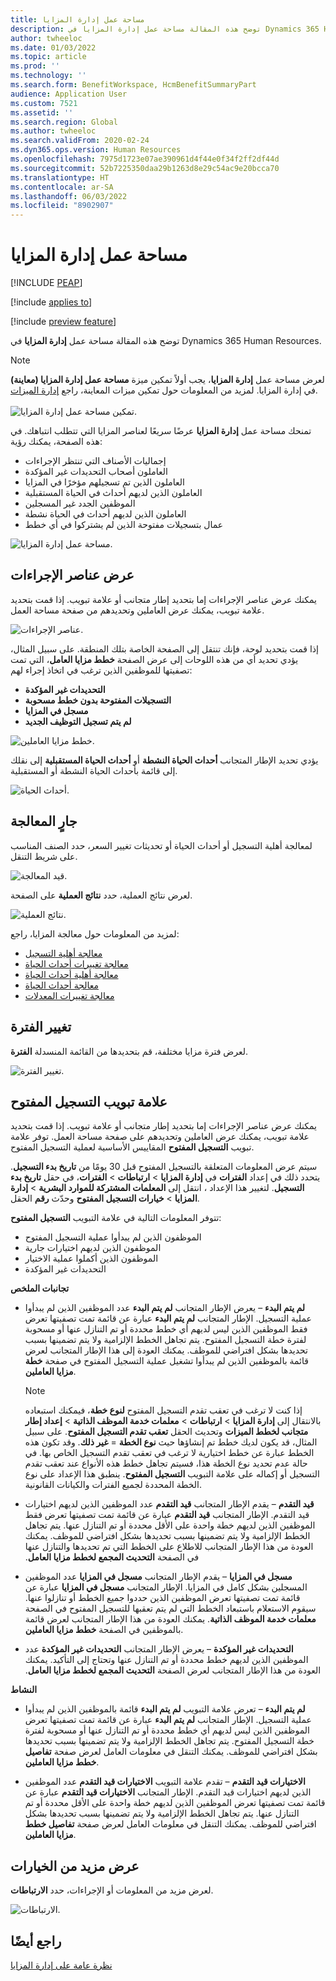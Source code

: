 ```yaml
---
title: مساحة عمل إدارة المزايا
description: توضح هذه المقالة مساحة عمل إدارة المزايا في Dynamics 365 Human Resources.
author: twheeloc
ms.date: 01/03/2022
ms.topic: article
ms.prod: ''
ms.technology: ''
ms.search.form: BenefitWorkspace, HcmBenefitSummaryPart
audience: Application User
ms.custom: 7521
ms.assetid: ''
ms.search.region: Global
ms.author: twheeloc
ms.search.validFrom: 2020-02-24
ms.dyn365.ops.version: Human Resources
ms.openlocfilehash: 7975d1723e07ae390961d4f44e0f34f2ff2df44d
ms.sourcegitcommit: 52b7225350daa29b1263d8e29c54ac9e20bcca70
ms.translationtype: HT
ms.contentlocale: ar-SA
ms.lasthandoff: 06/03/2022
ms.locfileid: "8902907"
---
```

# <a name="benefits-management-workspace"></a>مساحة عمل إدارة المزايا


[!INCLUDE [PEAP](../includes/peap-2.md)]

[!include [applies to](../includes/applies-to-hr.md)]

[!include [preview feature](./includes/preview-feature.md)]

توضح هذه المقالة مساحة عمل **إدارة المزايا** في Dynamics 365 Human Resources.

> [!NOTE]
> لعرض مساحة عمل **إدارة المزايا**، يجب أولاً تمكين ميزة **مساحة عمل إدارة المزايا (معاينة)** في إدارة المزايا. لمزيد من المعلومات حول تمكين ميزات المعاينة، راجع [إدارة الميزات](hr-admin-manage-features.md).<br><br>![تمكين مساحة عمل إدارة المزايا.](./media/hr-benefits-management-workspace-enable.png)

تمنحك مساحة عمل **إدارة المزايا** عرضًا سريعًا لعناصر المزايا التي تتطلب انتباهك. في هذه الصفحة، يمكنك رؤية:

- إجماليات الأصناف التي تنتظر الإجراءات
- العاملون أصحاب التحديدات غير المؤكدة
- العاملون الذين تم تسجيلهم مؤخرًا في المزايا
- العاملون الذين لديهم أحداث في الحياة المستقبلية
- الموظفين الجدد غير المسجلين
- العاملون الذين لديهم أحداث في الحياة نشطة
- عمال بتسجيلات مفتوحة الذين لم يشتركوا في أي خطط

![مساحة عمل إدارة المزايا.](./media/hr-benefits-management-workspace.png)

## <a name="view-action-items"></a>عرض عناصر الإجراءات

يمكنك عرض عناصر الإجراءات إما بتحديد إطار متجانب أو علامة تبويب. إذا قمت بتحديد علامة تبويب، يمكنك عرض العاملين وتحديدهم من صفحة مساحة العمل.

![عناصر الإجراءات.](./media/hr-benefits-management-workspace-action-items.png)

إذا قمت بتحديد لوحة، فإنك تنتقل إلى الصفحة الخاصة بتلك المنطقة. على سبيل المثال، يؤدي تحديد أي من هذه اللوحات إلى عرض الصفحة **خطط مزايا العامل**، التي تمت تصفيتها للموظفين الذين ترغب في اتخاذ إجراء لهم:

- **التحديدات غير المؤكدة**
- **التسجيلات المفتوحة بدون خطط مسحوبة**
- **مسجل في المزايا**
- **لم يتم تسجيل التوظيف الجديد**

![خطط مزايا العاملين.](./media/hr-benefits-management-workspace-plans.png)

يؤدي تحديد الإطار المتجانب **أحداث الحياة النشطة** أو **أحداث الحياة المستقبلية** إلى نقلك إلى قائمة بأحداث الحياة النشطة أو المستقبلية.

![أحداث الحياة.](./media/hr-benefits-management-workspace-life-events.png)

## <a name="processing"></a>جارٍ المعالجة

لمعالجة أهلية التسجيل أو أحداث الحياة أو تحديثات تغيير السعر، حدد الصنف المناسب على شريط التنقل.

![قيد المعالجة.](./media/hr-benefits-management-workspace-processing.png)

لعرض نتائج العملية، حدد **نتائج العملية** على الصفحة.

![نتائج العملية.](./media/hr-benefits-management-workspace-process-results.png)

لمزيد من المعلومات حول معالجة المزايا، راجع:

- [معالجة أهلية التسجيل](hr-benefits-process-enrollment-eligibility.md)
- [معالجة تغييرات أحداث الحياة](hr-benefits-process-life-event-changes.md)
- [معالجة أهلية أحداث الحياة](hr-benefits-process-life-event-eligibility.md)
- [معالجة أحداث الحياة](hr-benefits-process-life-events.md)
- [معالجة تغييرات المعدلات](hr-benefits-process-rate-changes.md)

## <a name="change-period"></a>تغيير الفترة

لعرض فترة مزايا مختلفة، قم بتحديدها من القائمة المنسدلة **الفترة**.

![تغيير الفترة.](./media/hr-benefits-management-workspace-period.png)


## <a name="open-enrollment-tab"></a>علامة تبويب التسجيل المفتوح

يمكنك عرض عناصر الإجراءات إما بتحديد إطار متجانب أو علامة تبويب. إذا قمت بتحديد علامة تبويب، يمكنك عرض العاملين وتحديدهم على صفحة مساحة العمل.
توفر علامة تبويب **التسجيل المفتوح** المقاييس الأساسية لعملية التسجيل المفتوح. 

سيتم عرض المعلومات المتعلقة بالتسجيل المفتوح قبل 30 يومًا من **تاريخ بدء التسجيل**. يتحدد ذلك في إعداد **الفترات** في **إدارة المزايا** > **ارتباطات** > **الفترات**، في حقل **تاريخ بدء التسجيل**.  لتغيير هذا الإعداد ، انتقل إلى **المعلمات المشتركة للموارد البشرية** > **إدارة المزايا** > **خيارات التسجيل المفتوح** وحدّث **رقم** الحقل.  

تتوفر المعلومات التالية في علامة التبويب **التسجيل المفتوح**:
 - الموظفون الذين لم يبدأوا عملية التسجيل المفتوح
 - الموظفون الذين لديهم اختيارات جارية
 - الموظفون الذين أكملوا عملية الاختيار
 - التحديدات غير المؤكدة

**تجانبات الملخص**

- **لم يتم البدء** – يعرض الإطار المتجانب **لم يتم البدء** عدد الموظفين الذين لم يبدأوا عملية التسجيل. الإطار المتجانب **لم يتم البدء** عبارة عن قائمة تمت تصفيتها تعرض فقط الموظفين الذين ليس لديهم أي خطط محددة أو تم التنازل عنها أو مسحوبة لفترة خطة التسجيل المفتوح. يتم تجاهل الخطط الإلزامية ولا يتم تضمينها بسبب تحديدها بشكل افتراضي للموظف.  يمكنك العودة إلى هذا الإطار المتجانب لعرض قائمة بالموظفين الذين لم يبدأوا تشغيل عملية التسجيل المفتوح في صفحة **خطة مزايا العاملين**.

  > [!NOTE]
  > إذا كنت لا ترغب في تعقب تقدم التسجيل المفتوح **لنوع خطة**، فيمكنك استبعاده بالانتقال إلى **إدارة المزايا** > **ارتباطات** > **معلمات خدمة الموظف الذاتية‬** > **إعداد إطار متجانب لخطط الميزات‬** وتحديث الحقل **تعقب تقدم التسجيل المفتوح**.  على سبيل المثال، قد يكون لديك خطط تم إنشاؤها حيث **نوع الخطة** = **غير ذلك**. وقد تكون هذه الخطط عبارة عن خطط اختيارية لا ترغب في تعقب تقدم التسجيل الخاص بها. في حالة عدم تحديد نوع الخطة هذا، فسيتم تجاهل خطط هذه الأنواع عند تعقب تقدم التسجيل أو إكماله على علامة التبويب **التسجيل المفتوح**. ينطبق هذا الإعداد على نوع الخطة المحددة لجميع الفترات والكيانات القانونية.

- **قيد التقدم** – يقدم الإطار المتجانب **قيد التقدم** عدد الموظفين الذين لديهم اختيارات قيد التقدم. الإطار المتجانب **قيد التقدم** عبارة عن قائمة تمت تصفيتها تعرض فقط الموظفين الذين لديهم خطة واحدة على الأقل محددة أو تم التنازل عنها. يتم تجاهل الخطط الإلزامية ولا يتم تضمينها بسبب تحديدها بشكل افتراضي للموظف. يمكنك العودة من هذا الإطار المتجانب للاطلاع على الخطط التي تم تحديدها والتنازل عنها في الصفحة **التحديث المجمع لخطط مزايا العامل‬‏‫**.

- **مسجل في المزايا** – يقدم الإطار المتجانب **مسجل في المزايا** عدد الموظفين المسجلين بشكل كامل في المزايا. الإطار المتجانب **مسجل في المزايا** عبارة عن قائمة تمت تصفيتها تعرض الموظفين الذين حددوا جميع الخطط أو تنازلوا عنها. سيقوم الاستعلام باستبعاد الخطط التي لم يتم تعقبها للتسجيل المفتوح في الصفحة **معلمات خدمة الموظف الذاتية**. يمكنك العودة من هذا الإطار المتجانب لعرض قائمة بالموظفين في الصفحة **خطط مزايا العاملين**.

- **التحديدات غير المؤكدة** – يعرض الإطار المتجانب **التحديدات غير المؤكدة** عدد الموظفين الذين لديهم خطط محددة أو تم التنازل عنها وتحتاج إلى التأكيد. يمكنك العودة من هذا الإطار المتجانب لعرض الصفحة **التحديث المجمع لخطط مزايا العامل‬‏‫**.

**النشاط**

- **لم يتم البدء** – تعرض علامة التبويب **لم يتم البدء** قائمة بالموظفين الذين لم يبدأوا عملية التسجيل. الإطار المتجانب **لم يتم البدء** عبارة عن قائمة تمت تصفيتها تعرض الموظفين الذين ليس لديهم أي خطط محددة أو تم التنازل عنها أو مسحوبة لفترة خطة التسجيل المفتوح. يتم تجاهل الخطط الإلزامية ولا يتم تضمينها بسبب تحديدها بشكل افتراضي للموظف. يمكنك التنقل في معلومات العامل لعرض صفحة **تفاصيل خطط مزايا العاملين**.

- **الاختيارات قيد التقدم** – تقدم علامة التبويب **الاختيارات قيد التقدم** عدد الموظفين الذين لديهم اختيارات قيد التقدم. الإطار المتجانب **الاختيارات قيد التقدم** عبارة عن قائمة تمت تصفيتها تعرض الموظفين الذين لديهم خطة واحدة على الأقل محددة أو تم التنازل عنها. يتم تجاهل الخطط الإلزامية ولا يتم تضمينها بسبب تحديدها بشكل افتراضي للموظف. يمكنك التنقل في معلومات العامل لعرض صفحة **تفاصيل خطط مزايا العاملين**.

## <a name="view-more-options"></a>عرض مزيد من الخيارات

لعرض مزيد من المعلومات أو الإجراءات، حدد **الارتباطات**.

![الارتباطات.](./media/hr-benefits-management-workspace-links.png)

## <a name="see-also"></a>راجع أيضًا

[نظرة عامة على إدارة المزايا](hr-benefits-management-overview.md)
